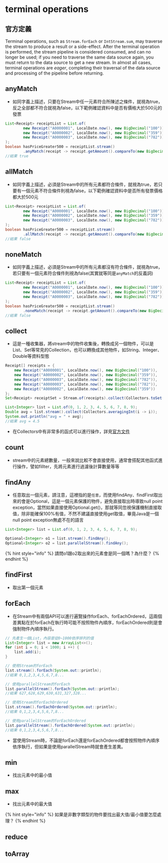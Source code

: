 # terminal operations

## 官方定義

Terminal operations, such as `Stream.forEach` or `IntStream.sum`, may traverse the stream to produce a result or a side-effect. After the terminal operation is performed, the stream pipeline is considered consumed, and can no longer be used; if you need to traverse the same data source again, you must return to the data source to get a new stream. In almost all cases, terminal operations are _eager_, completing their traversal of the data source and processing of the pipeline before returning.&#x20;

## anyMatch

* 如同字義上描述，只要在Stream中任一元素符合所陳述之條件，就視為true，反之全部都不符合就視為false，以下範例確認資料中是否有價格大於500元的發票

```java
List<Receipt> receiptList = List.of(
        new Receipt("A0000001", LocalDate.now(), new BigDecimal("100")),
        new Receipt("A0000002", LocalDate.now(), new BigDecimal("359")),
        new Receipt("A0000003", LocalDate.now(), new BigDecimal("782"))
);
boolean hasPriceGreater500 = receiptList.stream()
        .anyMatch(receipt -> receipt.getAmount().compareTo(new BigDecimal("500")) > 0);
//結果 true
```

## allMatch

* 如同字義上描述，必須是Stream中的所有元素都符合條件，就視為true，若只要有一個元素不符合條件則視為false，以下範例確認資料中是否所有發票價格都大於500元

```java
List<Receipt> receiptList = List.of(
        new Receipt("A0000001", LocalDate.now(), new BigDecimal("100")),
        new Receipt("A0000002", LocalDate.now(), new BigDecimal("359")),
        new Receipt("A0000003", LocalDate.now(), new BigDecimal("782"))
);
boolean hasPriceGreater500 = receiptList.stream()
        .allMatch(receipt -> receipt.getAmount().compareTo(new BigDecimal("500")) > 0);
//結果 false
```

## noneMatch

* 如同字義上描述，必須是Stream中的所有元素都沒有符合條件，就視為true，若只要有一個元素符合條件則視為false(其實就等同是`anyMatch`的反義詞)

```java
List<Receipt> receiptList = List.of(
        new Receipt("A0000001", LocalDate.now(), new BigDecimal("100")),
        new Receipt("A0000002", LocalDate.now(), new BigDecimal("359")),
        new Receipt("A0000003", LocalDate.now(), new BigDecimal("782"))
);
boolean hasPriceGreater500 = receiptList.stream()
        .noneMatch(receipt -> receipt.getAmount().compareTo(new BigDecimal("500")) > 0);
//結果 false
```

## collect

* 這是一種收集器，將stream中的物件收集後，轉換成另一個物件，可以是List、Set等常見的Collection，也可以轉換成其他物件，如String、Integer、Double等資料型態

```java
Receipt[] receipts = {
    new Receipt("A0000001", LocalDate.now(), new BigDecimal("100")),
    new Receipt("A0000002", LocalDate.now(), new BigDecimal("359")),
    new Receipt("A0000003", LocalDate.now(), new BigDecimal("782")),
    new Receipt("A0000003", LocalDate.now(), new BigDecimal("782")),
    new Receipt("A0000002", LocalDate.now(), new BigDecimal("359"))
};
Set<Receipt> receiptSet = Stream.of(receipts).collect(Collectors.toSet());
```

```java
List<Integer> list = List.of(0, 1, 2, 3, 4, 5, 6, 7, 8, 9);
Double avg = list.stream().collect(Collectors.averagingInt(i -> i));
System.out.println("avg = " + avg);
//結果 avg = 4.5
```

* 在Collectors中有非常多的函式可以進行操作，詳見[官方文件](https://docs.oracle.com/javase/8/docs/api/java/util/stream/Collectors.html)

## count

* stream中的元素總數量，一般來說比較不會直接使用，通常會搭配其他函式進行操作，譬如fillter，先將元素進行過濾後計算數量等等

## findAny

* 任意取出一個元素，請注意，這裡指的是`任意`，而使用findAny、findFirst取出來的會是Optional，這是一個元素保護的物件，避免直接取出時導致null point exception，當然如果直接使用Optional.get()，那就等同忽視保護機制直接取值，除非能確保100%有值，不然不建議直接使用get取值，畢竟Java是一個null point exception無處不在的語言

```java
List<Integer> list = List.of(0, 1, 2, 3, 4, 5, 6, 7, 8, 9);

Optional<Integer> o1 = list.stream().findAny();
Optional<Integer> o2 = list.parallelStream().findAny();
```

{% hint style="info" %}
請問o1跟o2取出來的元素會是同一個嗎？為什麼？
{% endhint %}

## findFirst

* 取出第一個元素

## forEach

* 在Stream中有兩個API可以進行遍覽操作forEach、forEachOrdered，這兩個差異點在於forEach在執行時可能不按照物件內順序，forEachOrdered則是會強制物件內順序執行。

```java
// 先產生一個List，內容是從0~1000依序排列的值
List<Integer> list = new ArrayList<>();
for (int i = 0; i < 1000; i ++) {
    list.add(i);
}
```

```java
// 使用Stream的forEach
list.stream().forEach(System.out::println);
//結果 0,1,2,3,4,5,6,7,8...
```

```java
// 使用parallelStream的forEach
list.parallelStream().forEach(System.out::println);
//結果 627,628,629,630,631,327,328...
```

```java
// 使用Stream的forEachOrdered
list.stream().forEachOrdered(System.out::println);
//結果 0,1,2,3,4,5,6,7,8...
```

```java
// 使用parallelStream的forEachOrdered
list.parallelStream().forEachOrdered(System.out::println);
//結果 0,1,2,3,4,5,6,7,8...
```

* 當使用Stream時，不論是forEach還是forEachOrdered都會按照物件內順序依序執行，但如果是使用parallelStream時就會產生差異。

## min

* 找出元素中的最小值

## max

* 找出元素中的最大值

{% hint style="info" %}
如果是非數字類型的物件要找出最大值/最小值要怎麼處理？
{% endhint %}

## reduce

## toArray
